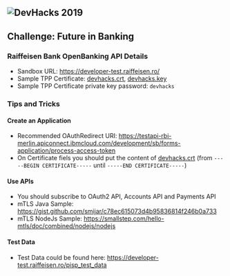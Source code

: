![DevHacks 2019](https://api.myconnector.ro/files/events/logo/175/529e3c2db8e94cfa68c5e73ece5f4591.png)
---
## Challenge: Future in Banking
### Raiffeisen Bank OpenBanking API Details
* Sandbox URL: https://developer-test.raiffeisen.ro/
* Sample TPP Certificate: [devhacks.crt](devhacks.crt), [devhacks.key](devhacks.key)
* Sample TPP Certificate private key password: `devhacks`

### Tips and Tricks
#### Create an Application
* Recommended OAuthRedirect URI: https://testapi-rbi-merlin.apiconnect.ibmcloud.com/development/sb/forms-application/process-access-token
* On Certificate fiels you should put the content of [devhacks.crt](devhacks.crt) (from `-----BEGIN CERTIFICATE-----` until `-----END CERTIFICATE-----`)
#### Use APIs
* You should subscribe to OAuth2 API, Accounts API and Payments API
* mTLS Java Sample: https://gist.github.com/smijar/c78ec615073d4b95836814f246b0a733
* mTLS NodeJs Sample: https://smallstep.com/hello-mtls/doc/combined/nodejs/nodejs
#### Test Data
* Test Data could be found here: https://developer-test.raiffeisen.ro/pisp_test_data

